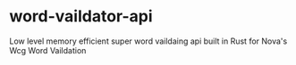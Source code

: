 # word-vaildator-api
Low level memory efficient super word vaildaing api built in Rust for Nova's Wcg Word Vaildation
